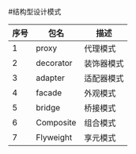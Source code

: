 #结构型设计模式

|序号|包名|描述|
|----|---|---|
|1|proxy|代理模式|
|2|decorator|装饰器模式|
|3|adapter|适配器模式|
|4|facade|外观模式|
|5|bridge|桥接模式|
|6|Composite|组合模式|
|7|Flyweight|享元模式|
